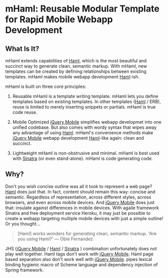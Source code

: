 mHaml: Reusable Modular Template for Rapid Mobile Webapp Development
====================================================================

## What Is It?
mHaml extends capabilities of [Haml](http://haml.info/), which is the most beautiful and succinct way to generate clean, semantic markup.  With mHaml, new templates can be created by defining relationships between existing templates.  mHaml makes mobile webapp development [Haml](http://haml.info)-ish.

mHaml is built on three core principles:

1. Reusable
mHaml is a template writing template. mHaml lets you define templates based on existing templates. In other templates ([Haml](http://haml.info/) / ERB), reuse is limited to merely inserting snippets or partials. mHaml is true code reuse.

2. Mobile Optimized
[jQuery Mobile](http://jquerymobile.com/) simplifies webapp developmet into one unified codebase. But also comes with wordy syntax that wipes away any advantage of using [Haml](http://haml.info). mHaml's convenience methods make [jQuery Mobile](http://jquerymobile.com/) webapp development [Haml](http://haml.info)-like again: clean and succinct.

3. Lightweight
mHaml is non-obstrusive and minimal. mHaml is best used with [Sinatra](http://www.sinatrarb.com/intro) (or even stand-alone). mHaml is code generating code.


## Why?
Don't you wish concise outline was all it took to represent a web page? [Haml](http://haml.info/) does just that. In fact, content should remain this way: concise and semantic. Regardless of representation, across different styles, across browsers, and even across mobile devices. And [jQuery Mobile](http://jquerymobile.com/) does just that: insulate against differences in mobile devices. With agaile framework Sinatra and free deployment service Heroku, it may just be possible to create a webapp targeting multiple mobile devices with just a simple outline! Or you thought...

> [Haml] works wonders for generating clean, semantic markup.
> 'Are you using Haml?' — Obie Fernandez

JHS ([jQuery Mobile](http://jquerymobile.com) / [Haml](http://haml.info) / [Sinatra](http://www.sinatrarb.com/intro) ) combination unfortunately does not play well together. Haml tags don't work with [jQuery Mobile](http://jquerymobile.com/). Haml page based separation also don't work well with [jQuery Mobile](http://jquerymobile.com/). pipes lexical binding hygienic macro of Scheme language and dependency injection of Spring framework.

